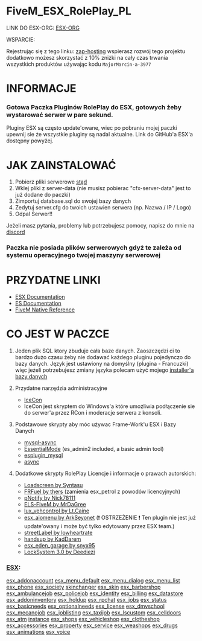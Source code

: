 # FiveM_ESX_RolePlay_PL

LINK DO ESX-ORG:
[ESX-ORG](https://github.com/ESX-Org)

WSPARCIE:

Rejestrując się z tego linku: [zap-hosting](https://zap-hosting.com/majormarcin) wspierasz rozwój tego projektu dodatkowo możesz skorzystać z 10% zniżki na cały czas trwania wszystkich produktów używając kodu ```MajorMarcin-a-3977```


# INFORMACJE

### Gotowa Paczka Pluginów RolePlay do ESX, gotowych żeby wystarować serwer w pare sekund.

Pluginy ESX są często update'owane, wiec po pobraniu mojej paczki upewnij sie że wszystkie pluginy są nadal aktualne. Link do GitHub'a ESX'a dostępny powyżej.


# JAK ZAINSTALOWAĆ

1. Pobierz pliki serwerowe [stąd](https://docs.fivem.net/server/)
2. Wklej pliki z server-data (nie musisz pobierac "cfx-server-data" jest to już dodane do paczki)
3. Zimportuj database.sql do swojej bazy danych
4. Zedytuj server.cfg do twoich ustawien serwera (np. Nazwa / IP / Logo)
5. Odpal Serwer!!

Jeżeli masz pytania, problemy lub potrzebujesz pomocy, napisz do mnie na [discord](https://discord.gg/ZAmue6f)

### Paczka nie posiada plików serwerowych gdyż te zależa od systemu operacyjnego twojej maszyny serwerowej


# PRZYDATNE LINKI
- [ESX Documentation](https://esx-org.github.io/) 
- [ES Documentation](https://docs.essentialmode.com/)
- [FiveM Native Reference](https://runtime.fivem.net/doc/reference.html)


# CO JEST W PACZCE

1. Jeden plik SQL ktory zbuduje cała baze danych. Zaoszczędzi ci to bardzo dużo czasu żeby nie dodawać każdego pluginu pojedynczo do bazy danych. Język jest ustawiony na domyślny (plugina - Francuzki) więc jeżeli potrzebujesz zmiany języka polecam użyć mojego [installer'a bazy danych](https://zelkowski.pl/fivem/)

2. Przydatne narzędzia administracyjne
    - [IceCon](https://github.com/icedream/icecon/releases)
    - IceCon jest skryptem do Windows'a które umożliwia podłączenie sie do serwer'a przez RCon i moderacje serwera z konsoli.

3. Podstawowe skrypty aby móc używac Frame-Work'u ESX i Bazy Danych
   - [mysql-async](https://github.com/brouznouf/fivem-mysql-async/releases/latest)
   - [EssentialMode](https://essentialmode.com/) (es_admin2 included, a basic admin tool)
   - [esplugin_mysql](https://forum.fivem.net/t/release-essentialmode-base/3665/1181)
   - [async](https://github.com/ESX-Org/async/releases/latest)

4. Dodatkowe skrypty RolePlay
Licencje i informacje o prawach autorskich:
    - [Loadscreen by Syntasu](https://github.com/Syntasu/synn-loadscreen)
   - [FRFuel by thers](https://github.com/thers/FRFuel)     (zamienia esx_petrol z powodów licencyjnych)
   - [pNotify by Nick78111](https://github.com/Nick78111/pNotify)
   - [ELS-FiveM by MrDaGree](https://github.com/MrDaGree/ELS-FiveM)
   - [lux_vehcontrol by Lt.Caine](https://forum.fivem.net/t/release-luxart-vehicle-control/17304)
   - [esx_aiomenu by ArkSeyonet](https://github.com/ArkSeyonet/esx_aiomenu)     (:exclamation: OSTRZEŻENIE :exclamation: Ten plugin nie jest już update'owany i może być tylko edytowany przez ESX team.)
   - [streetLabel by lowheartrate](https://github.com/lowheartrate/streetLabel)
   - [handsup by KadDarem](https://github.com/KadDarem/Walkable-Hands-Up)
   - [esx_eden_garage by snyx95](https://github.com/snyx95/esx_eden_garage)
   - [LockSystem 3.0 by Deediezi](https://github.com/Deediezi/FiveM_LockSystem)


### [ESX](https://github.com/ESX-Org): 
[esx_addonaccount](https://github.com/ESX-Org/esx_addonaccount)
[esx_menu_default](https://github.com/ESX-Org/esx_menu_default)
[esx_menu_dialog](https://github.com/ESX-Org/esx_menu_dialog)
[esx_menu_list](https://github.com/ESX-Org/esx_menu_list)
[esx_phone](https://github.com/ESX-Org/esx_phone)
[esx_society](https://github.com/ESX-Org/esx_society)
[skinchanger](https://github.com/ESX-Org/skinchanger)
[esx_skin](https://github.com/ESX-Org/esx_skin)
[esx_barbershop](https://github.com/ESX-Org/esx_barbershop)
[esx_ambulancejob](https://github.com/ESX-Org/esx_ambulancejob)
[esx_policejob](https://github.com/ESX-Org/esx_policejob)
[esx_identity](https://github.com/ESX-Org/esx_identity)
[esx_billing](https://github.com/ESX-Org/esx_billing)
[esx_datastore](https://github.com/ESX-Org/esx_datastore)
[esx_addoninventory](https://github.com/ESX-Org/esx_addoninventory)
[esx_holdup](https://github.com/ESX-Org/esx_holdup)
[esx_rpchat](https://github.com/ESX-Org/esx_rpchat)
[esx_jobs](https://github.com/ESX-Org/esx_jobs)
[esx_status](https://github.com/ESX-Org/esx_status)
[esx_basicneeds](https://github.com/ESX-Org/esx_basicneeds)
[esx_optionalneeds](https://github.com/ESX-Org/esx_optionalneeds)
[esx_license](https://github.com/ESX-Org/esx_license)
[esx_dmvschool](https://github.com/ESX-Org/esx_dmvschool)
[esx_mecanojob](https://github.com/ESX-Org/esx_mecanojob)
[esx_joblisting](https://github.com/ESX-Org/esx_joblisting)
[esx_taxijob](https://github.com/ESX-Org/esx_taxijob)
[esx_lscustom](https://github.com/ESX-Org/esx_lscustom)
[esx_celldoors](https://github.com/StockholmCityRP/esx_celldoors)
[esx_atm](https://github.com/ESX-Org/esx_atm)
[instance](https://github.com/ESX-Org/instance)
[esx_shops](https://github.com/ESX-Org/esx_shops)
[esx_vehicleshop](https://github.com/ESX-Org/esx_vehicleshop)
[esx_clotheshop](https://github.com/ESX-Org/esx_clotheshop)
[esx_accessories](https://github.com/ESX-Org/esx_accessories)
[esx_property](https://github.com/ESX-Org/esx_property)
[esx_service](https://github.com/ESX-Org/esx_service)
[esx_weashops](https://github.com/ESX-Org/esx_weashops)
[esx_drugs](https://github.com/ESX-Org/esx_drugs)
[esx_animations](https://github.com/ESX-Org/esx_animations)
[esx_voice](https://github.com/ESX-Org/esx_voice)